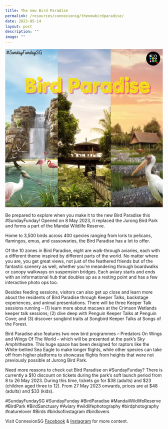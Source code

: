 ```yaml
---
title: The new Bird Paradise
permalink: /resources/connexionsg/thenewbirdparadise/
date: 2023-05-14
layout: post
description: ""
image: ""
---
```

![](/images/connexionsg/2023/bird%20paradise.png)

Be prepared to explore when you make it to the new Bird Paradise this #SundayFunday! Opened on 8 May 2023, it replaced the Jurong Bird Park and forms a part of the Mandai Wildlife Reserve.

Home to 3,500 birds across 400 species ranging from loris to pelicans, flamingos, emus, and cassowaries, the Bird Paradise has a lot to offer.

Of the 10 zones in Bird Paradise, eight are walk-through aviaries, each with a different theme inspired by different parts of the world. No matter where you are, you get great views, not just of the feathered friends but of the fantastic scenery as well, whether you’re meandering through boardwalks or canopy walkways on suspension bridges. Each aviary starts and ends with an informational hub that doubles up as a resting point and has a few interactive photo ops too.

Besides feeding sessions, visitors can also get up close and learn more about the residents of Bird Paradise through Keeper Talks, backstage experiences, and animal presentations. There will be three Keeper Talk sessions running – (1) learn more about macaws at the Crimson Wetlands keeper talk sessions; (2) dive deep with Penguin Keeper Talks at Penguin Cove; and (3) discover songbird traits at Songbird Keeper Talks at Songs of the Forest.

Bird Paradise also features two new bird programmes – Predators On Wings and Wings Of The World – which will be presented at the park’s Sky Amphitheatre. This huge space has been designed for raptors like the White-bellied Sea Eagle to make longer flights, while other species can take off from higher platforms to showcase flights from heights that were not previously possible at Jurong Bird Park.

Need more reasons to check out Bird Paradise on #SundayFunday? There is currently a $10 discount on tickets during the park’s soft launch period from 8 to 26 May 2023. During this time, tickets go for $38 (adults) and $23 (children aged three to 12). From 27 May 2023 onwards, prices are at $48 (adults) and $33 (kids).

#SundayFundaySG #SundayFunday #BirdParadise #MandaiWildlifeReserve #BirdPark #BirdSanctuary #Aviary #wildlifephotography #birdphotography #naturelover #Birds #birdsofinstagram #birdlovers

Visit ConnexionSG [Facebook](https://www.facebook.com/ConnexionSG) & [Instagram](https://www.instagram.com/connexionsg/) for more content.